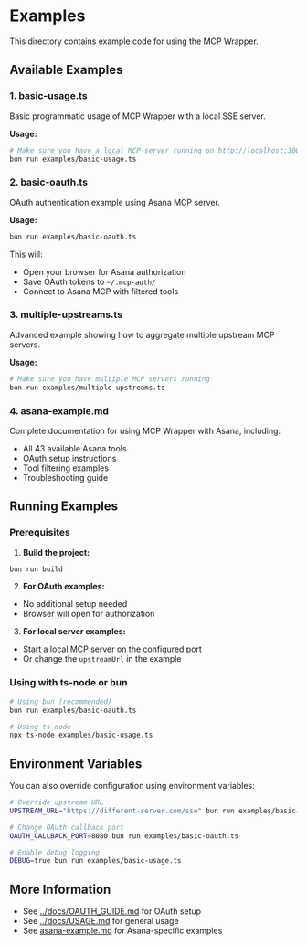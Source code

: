 # Examples

This directory contains example code for using the MCP Wrapper.

## Available Examples

### 1. basic-usage.ts
Basic programmatic usage of MCP Wrapper with a local SSE server.

**Usage:**
```bash
# Make sure you have a local MCP server running on http://localhost:3000/sse
bun run examples/basic-usage.ts
```

### 2. basic-oauth.ts
OAuth authentication example using Asana MCP server.

**Usage:**
```bash
bun run examples/basic-oauth.ts
```

This will:
- Open your browser for Asana authorization
- Save OAuth tokens to `~/.mcp-auth/`
- Connect to Asana MCP with filtered tools

### 3. multiple-upstreams.ts
Advanced example showing how to aggregate multiple upstream MCP servers.

**Usage:**
```bash
# Make sure you have multiple MCP servers running
bun run examples/multiple-upstreams.ts
```

### 4. asana-example.md
Complete documentation for using MCP Wrapper with Asana, including:
- All 43 available Asana tools
- OAuth setup instructions
- Tool filtering examples
- Troubleshooting guide

## Running Examples

### Prerequisites

1. **Build the project:**
```bash
bun run build
```

2. **For OAuth examples:**
- No additional setup needed
- Browser will open for authorization

3. **For local server examples:**
- Start a local MCP server on the configured port
- Or change the `upstreamUrl` in the example

### Using with ts-node or bun

```bash
# Using bun (recommended)
bun run examples/basic-oauth.ts

# Using ts-node
npx ts-node examples/basic-usage.ts
```

## Environment Variables

You can also override configuration using environment variables:

```bash
# Override upstream URL
UPSTREAM_URL="https://different-server.com/sse" bun run examples/basic-usage.ts

# Change OAuth callback port
OAUTH_CALLBACK_PORT=8080 bun run examples/basic-oauth.ts

# Enable debug logging
DEBUG=true bun run examples/basic-usage.ts
```

## More Information

- See [../docs/OAUTH_GUIDE.md](../docs/OAUTH_GUIDE.md) for OAuth setup
- See [../docs/USAGE.md](../docs/USAGE.md) for general usage
- See [asana-example.md](asana-example.md) for Asana-specific examples
